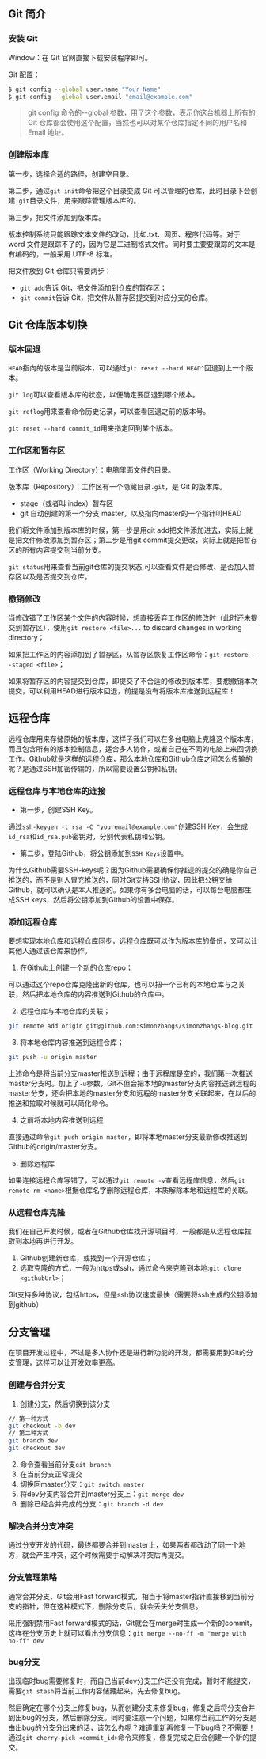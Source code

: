 ## Git 简介

### 安装 Git

Window：在 Git 官网直接下载安装程序即可。

Git 配置：

```sh
$ git config --global user.name "Your Name"
$ git config --global user.email "email@example.com"
```

> git config 命令的--global 参数，用了这个参数，表示你这台机器上所有的 Git 仓库都会使用这个配置，当然也可以对某个仓库指定不同的用户名和 Email 地址。

### 创建版本库

第一步，选择合适的路径，创建空目录。

第二步，通过`git init`命令把这个目录变成 Git 可以管理的仓库，此时目录下会创建`.git`目录文件，用来跟踪管理版本库的。

第三步，把文件添加到版本库。

版本控制系统只能跟踪文本文件的改动，比如.txt、网页、程序代码等。对于 word 文件是跟踪不了的，因为它是二进制格式文件。同时要主要要跟踪的文本是有编码的，一般采用 UTF-8 标准。

把文件放到 Git 仓库只需要两步：

- `git add`告诉 Git，把文件添加到仓库的暂存区；
- `git commit`告诉 Git，把文件从暂存区提交到对应分支的仓库。

## Git 仓库版本切换

### 版本回退

`HEAD`指向的版本是当前版本，可以通过`git reset --hard HEAD^`回退到上一个版本。

`git log`可以查看版本库的状态，以便确定要回退到哪个版本。

`git reflog`用来查看命令历史记录，可以查看回退之前的版本号。

`git reset --hard commit_id`用来指定回到某个版本。

### 工作区和暂存区

工作区（Working Directory）：电脑里面文件的目录。

版本库（Repository）：工作区有一个隐藏目录`.git`，是 Git 的版本库。

- stage（或者叫 index）暂存区
- git 自动创建的第一个分支 master，以及指向master的一个指针叫HEAD

我们将文件添加到版本库的时候，第一步是用git add把文件添加进去，实际上就是把文件修改添加到暂存区；第二步是用git commit提交更改，实际上就是把暂存区的所有内容提交到当前分支。

`git status`用来查看当前git仓库的提交状态,可以查看文件是否修改、是否加入暂存区以及是否提交到仓库。

### 撤销修改

当修改错了工作区某个文件的内容时候，想直接丢弃工作区的修改时（此时还未提交到暂存区），使用`git restore <file>...` to discard changes in working directory；


如果把工作区的内容添加到了暂存区，从暂存区恢复工作区命令：`git restore --staged <file>`；

如果将暂存区的内容提交到仓库，即提交了不合适的修改到版本库，要想撤销本次提交，可以利用HEAD进行版本回退，前提是没有将版本库推送到远程库！

## 远程仓库

远程仓库用来存储原始的版本库，这样子我们可以在多台电脑上克隆这个版本库，而且包含所有的版本控制信息，适合多人协作，或者自己在不同的电脑上来回切换工作。Github就是这样的远程仓库，那么本地仓库和Github仓库之间怎么传输的呢？是通过SSH加密传输的，所以需要设置公钥和私钥。

### 远程仓库与本地仓库的连接

* 第一步，创建SSH Key。

通过`ssh-keygen -t rsa -C "youremail@example.com"`创建SSH Key，会生成`id_rsa`和`id_rsa.pub`密钥对，分别代表私钥和公钥。

* 第二步，登陆Github，将公钥添加到`SSH Keys`设置中。

为什么Github需要SSH-keys呢？因为Github需要确保你推送的提交的确是你自己推送的，而不是别人冒充推送的，同时Git支持SSH协议，因此把公钥交给Github，就可以确认是本人推送的。如果你有多台电脑的话，可以每台电脑都生成SSH keys，然后将公钥添加到Github的设置中保存。

### 添加远程仓库

要想实现本地仓库和远程仓库同步，远程仓库既可以作为版本库的备份，又可以让其他人通过该仓库来协作。

1. 在Github上创建一个新的仓库repo；

可以通过这个repo仓库克隆出新的仓库，也可以把一个已有的本地仓库与之关联，然后把本地仓库的内容推送到Github的仓库中。

2. 远程仓库与本地仓库的关联；

```sh
git remote add origin git@github.com:simonzhangs/simonzhangs-blog.git
```

3. 将本地仓库内容推送到远程仓库；

```sh
git push -u origin master
```

上述命令是将当前分支master推送到远程；由于远程库是空的，我们第一次推送master分支时。加上了`-u`参数，Git不但会把本地的master分支内容推送到远程的master分支，还会把本地的master分支和远程的master分支关联起来，在以后的推送和拉取时候就可以简化命令。

4. 之前将本地内容推送到远程

直接通过命令`git push origin master`，即将本地master分支最新修改推送到Github的origin/master分支。

5. 删除远程库

如果连接远程仓库写错了，可以通过`git remote -v`查看远程库信息，然后`git remote rm <name>`根据仓库名字删除远程仓库，本质解除本地和远程库的关联。

### 从远程仓库克隆

我们在自己开发时候，或者在Github仓库找开源项目时，一般都是从远程仓库拉取到本地再进行开发。

1. Github创建新仓库，或找到一个开源仓库；
2. 选取克隆的方式，一般为https或ssh，通过命令来克隆到本地:`git clone <githubUrl>`；

Git支持多种协议，包括https，但是ssh协议速度最快（需要将ssh生成的公钥添加到github）

## 分支管理

在项目开发过程中，不过是多人协作还是进行新功能的开发，都需要用到Git的分支管理，这样可以让开发效率更高。

### 创建与合并分支

1. 创建分支，然后切换到该分支

```sh
// 第一种方式
git checkout -b dev
// 第二种方式
git branch dev
git checkout dev
```

2. 命令查看当前分支`git branch`
3. 在当前分支正常提交
4. 切换回master分支：`git switch master`
5. 将dev分支内容合并到master分支上：`git merge dev`
6. 删除已经合并完成的分支：`git branch -d dev`

### 解决合并分支冲突

通过分支开发的代码，最终都要合并到master上，如果两者都改动了同一个地方，就会产生冲突，这个时候需要手动解决冲突后再提交。

### 分支管理策略

通常合并分支，Git会用Fast forward模式，相当于将master指针直接移到当前分支的指针，但在这种模式下，删除分支后，就会丢失分支信息。

采用强制禁用Fast forward模式的话，Git就会在merge时生成一个新的commit，这样在分支历史上就可以看出分支信息：`git merge --no-ff -m "merge with no-ff" dev`

### bug分支

出现临时bug需要修复时，而自己当前dev分支工作还没有完成，暂时不能提交，需要`git stash`将当前工作内容储藏起来，先去修复bug。

然后确定在哪个分支上修复bug，从而创建分支来修复bug，修复之后将分支合并到出bug的分支，然后删除分支。同时要注意一个问题，如果你当前工作的分支是由出bug的分支分出来的话，该怎么办呢？难道重新再修复一下bug吗？不需要！通过`git cherry-pick <commit_id>`命令来修复，修复完成之后会创建一个新的提交。
